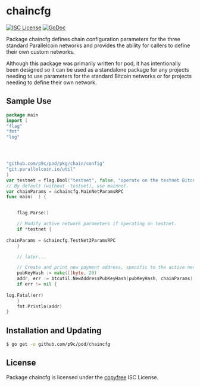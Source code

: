 # chaincfg

[![ISC License](http://img.shields.io/badge/license-ISC-blue.svg)](http://copyfree.org)
[![GoDoc](https://img.shields.io/badge/godoc-reference-blue.svg)](http://godoc.org/github.com/p9c/pod/chaincfg)

Package chaincfg defines chain configuration parameters for the three standard Parallelcoin networks and provides the ability for callers to define their own custom networks.

Although this package was primarily written for pod, it has intentionally been designed so it can be used as a standalone package for any projects needing to use parameters for the standard Bitcoin networks or for projects needing to define their own network.

## Sample Use

```Go
package main
import (
"flag"
"fmt"
"log"




"github.com/p9c/pod/pkg/chain/config"
"git.parallelcoin.io/util"
)
var testnet = flag.Bool("testnet", false, "operate on the testnet Bitcoin network")
// By default (without -testnet), use mainnet.
var chainParams = &chaincfg.MainNetParamsRPC
func main(	) {


	flag.Parse()

	// Modify active network parameters if operating on testnet.
	if *testnet {
		
chainParams = &chaincfg.TestNet3ParamsRPC
	}

	// later...

	// Create and print new payment address, specific to the active network.
	pubKeyHash := make([]byte, 20)
	addr, err := btcutil.NewAddressPubKeyHash(pubKeyHash, chainParams)
	if err != nil {
		
log.Fatal(err)
	}
	fmt.Println(addr)
}
```

## Installation and Updating

```bash
$ go get -u github.com/p9c/pod/chaincfg
```

## License

Package chaincfg is licensed under the [copyfree](http://copyfree.org) ISC
License.
